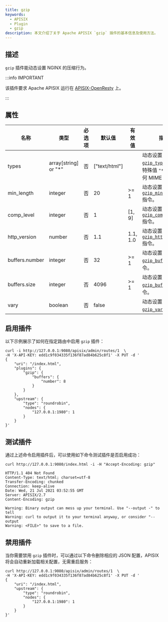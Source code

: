```yaml
---
title: gzip
keywords:
  - APISIX
  - Plugin
  - gzip
description: 本文介绍了关于 Apache APISIX `gzip` 插件的基本信息及使用方法。
---
```


<!--
#
# Licensed to the Apache Software Foundation (ASF) under one or more
# contributor license agreements.  See the NOTICE file distributed with
# this work for additional information regarding copyright ownership.
# The ASF licenses this file to You under the Apache License, Version 2.0
# (the "License"); you may not use this file except in compliance with
# the License.  You may obtain a copy of the License at
#
#     http://www.apache.org/licenses/LICENSE-2.0
#
# Unless required by applicable law or agreed to in writing, software
# distributed under the License is distributed on an "AS IS" BASIS,
# WITHOUT WARRANTIES OR CONDITIONS OF ANY KIND, either express or implied.
# See the License for the specific language governing permissions and
# limitations under the License.
#
-->

## 描述

`gzip` 插件能动态设置 NGINX 的压缩行为。

:::info IMPORTANT

该插件要求 Apache APISIX 运行在 [APISIX-OpenResty](../how-to-build.md#步骤-6-为-apache-apisix-构建-openresty) 上。

:::

## 属性

| 名称           | 类型                  | 必选项  | 默认值         | 有效值    | 描述                                                                                                                            |
| ---------------| -------------------- | ------- | -------------- | ------- | -------------------------------------------------------------------------------------------------------------------------------- |
| types          | array[string] or "*" | 否      |  ["text/html"] |          | 动态设置 [`gzip_types`](https://nginx.org/en/docs/http/ngx_http_gzip_module.html#gzip_types) 指令，特殊值 `"*"` 匹配任何 MIME 类型。 |
| min_length     | integer              | 否      |  20            | >= 1     | 动态设置 [`gzip_min_length`](https://nginx.org/en/docs/http/ngx_http_gzip_module.html#gzip_min_length) 指令。                      |
| comp_level     | integer              | 否      |  1             | [1, 9]   | 动态设置 [`gzip_comp_level`](https://nginx.org/en/docs/http/ngx_http_gzip_module.html#gzip_comp_level) 指令。                      |
| http_version   | number               | 否      |  1.1           | 1.1, 1.0 | 动态设置 [`gzip_http_version`](https://nginx.org/en/docs/http/ngx_http_gzip_module.html#gzip_http_version) 指令。                  |
| buffers.number | integer              | 否      |  32            | >= 1     | 动态设置 [`gzip_buffers`](https://nginx.org/en/docs/http/ngx_http_gzip_module.html#gzip_buffers) 指令。                            |
| buffers.size   | integer              | 否      |  4096          | >= 1     | 动态设置 [`gzip_buffers`](https://nginx.org/en/docs/http/ngx_http_gzip_module.html#gzip_buffers) 指令。                            |
| vary           | boolean              | 否      |  false         |          | 动态设置 [`gzip_vary`](https://nginx.org/en/docs/http/ngx_http_gzip_module.html#gzip_vary) 指令。                                  |

## 启用插件

以下示例展示了如何在指定路由中启用 `gzip` 插件：

```shell
curl -i http://127.0.0.1:9080/apisix/admin/routes/1  \
-H 'X-API-KEY: edd1c9f034335f136f87ad84b625c8f1' -X PUT -d '
{
    "uri": "/index.html",
    "plugins": {
        "gzip": {
            "buffers": {
                "number": 8
            }
        }
    },
    "upstream": {
        "type": "roundrobin",
        "nodes": {
            "127.0.0.1:1980": 1
        }
    }
}'
```

## 测试插件

通过上述命令启用插件后，可以使用如下命令测试插件是否启用成功：

```shell
curl http://127.0.0.1:9080/index.html -i -H "Accept-Encoding: gzip"
```

```
HTTP/1.1 404 Not Found
Content-Type: text/html; charset=utf-8
Transfer-Encoding: chunked
Connection: keep-alive
Date: Wed, 21 Jul 2021 03:52:55 GMT
Server: APISIX/2.7
Content-Encoding: gzip

Warning: Binary output can mess up your terminal. Use "--output -" to tell
Warning: curl to output it to your terminal anyway, or consider "--output
Warning: <FILE>" to save to a file.
```

## 禁用插件

当你需要禁用 `gzip` 插件时，可以通过以下命令删除相应的 JSON 配置，APISIX 将会自动重新加载相关配置，无需重启服务：

```shell
curl http://127.0.0.1:9080/apisix/admin/routes/1  \
-H 'X-API-KEY: edd1c9f034335f136f87ad84b625c8f1' -X PUT -d '
{
    "uri": "/index.html",
    "upstream": {
        "type": "roundrobin",
        "nodes": {
            "127.0.0.1:1980": 1
        }
    }
}'
```
